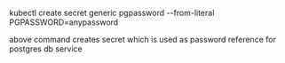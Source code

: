 kubectl create secret generic pgpassword --from-literal PGPASSWORD=anypassword

above command creates secret which is used as password reference for postgres db service
